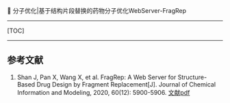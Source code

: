 👏 分子优化|基于结构片段替换的药物分子优化WebServer-FragRep

---
[TOC]

---


## 参考文献
1. Shan J, Pan X, Wang X, et al. FragRep: A Web Server for Structure-Based Drug Design by Fragment Replacement[J]. Journal of Chemical Information and Modeling, 2020, 60(12): 5900-5906. [文献pdf](./分子优化基于结构片段替换的药物分子优化WebServer-FragRep/acs.jcim.0c00767.pdf)